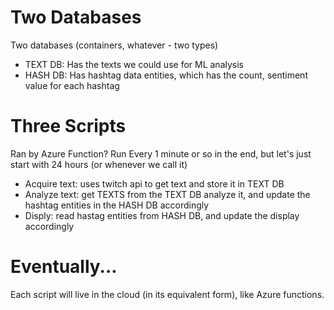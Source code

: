 # Two Databases
Two databases (containers, whatever - two types)  
* TEXT DB: Has the texts we could use for ML analysis  
* HASH DB: Has hashtag data entities, which has the count, sentiment value for each hashtag  
  
# Three Scripts  
Ran by Azure Function? Run Every 1 minute or so in the end, but let's just start with 24 hours (or whenever we call it)
* Acquire text: uses twitch api to get text and store it in TEXT DB
* Analyze text: get TEXTS from the TEXT DB analyze it, and update the hashtag entities in the HASH DB accordingly
* Disply: read hastag entities from HASH DB, and update the display accordingly  

# Eventually...
Each script will live in the cloud (in its equivalent form), like Azure functions.